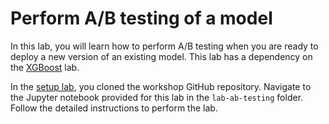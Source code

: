 # Perform A/B testing of a model

In this lab, you will learn how to perform A/B testing when you are ready to deploy a new version of an existing model. This lab has a dependency on the [XGBoost](../../lab-xgboost/README.md) lab.

In the [setup lab](../../lab-0-setup/README.md), you cloned the workshop GitHub repository. Navigate to the Jupyter notebook provided for this lab in the `lab-ab-testing` folder. Follow the detailed instructions to perform the lab.
